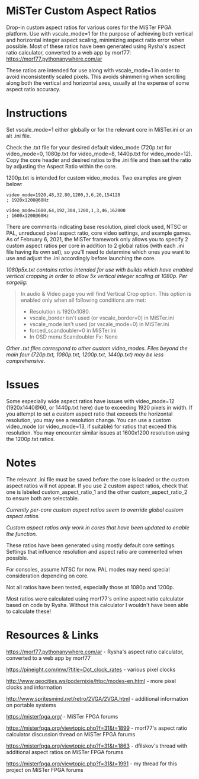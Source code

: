 # MiSTer Custom Aspect Ratios
Drop-in custom aspect ratios for various cores for the MiSTer FPGA platform. Use with vscale_mode=1 for the purpose of achieving both vertical and horizontal integer aspect scaling, minimizing aspect ratio error when possible. Most of these ratios have been generated using Rysha's aspect ratio calculator, converted to a web app by morf77: https://morf77.pythonanywhere.com/ar

These ratios are intended for use along with vscale_mode=1 in order to avoid inconsistently scaled pixels. This avoids shimmering when scrolling along both the vertical and horizontal axes, usually at the expense of some aspect ratio accuracy.

# Instructions

Set vscale_mode=1 either globally or for the relevant core in MiSTer.ini or an alt .ini file.

Check the .txt file for your desired default video_mode (720p.txt for video_mode=0, 1080p.txt for video_mode=8, 1440p.txt for video_mode=12). Copy the core header and desired ratios to the .ini file and then set the ratio by adjusting the Aspect Ratio within the core.

1200p.txt is intended for custom video_modes. Two examples are given below:

```
video_mode=1920,48,32,80,1200,3,6,26,154128
; 1920x1200@60Hz
```

```
video_mode=1600,64,192,304,1200,1,3,46,162000
; 1600x1200@60Hz
```

There are comments indicating base resolution, pixel clock used, NTSC or PAL, unreduced pixel aspect ratio, core video settings, and example games. As of February 6, 2021, the MiSTer framework only allows you to specify 2 custom aspect ratios per core in addition to 2 global ratios (with each .ini file having its own set), so you'll need to determine which ones you want to use and adjust the .ini accordingly before launching the core.

*1080p5x.txt contains ratios intended for use with builds which have enabled vertical cropping in order to allow 5x vertical integer scaling at 1080p. Per sorgelig:*

> In audio & Video page you will find Vertical Crop option. This option is enabled only when all following conditions are met:
>
> - Resolution is 1920x1080.
> - vscale_border isn't used (or vscale_border=0) in MiSTer.ini
> - vscale_mode isn't used (or vscale_mode=0) in MiSTer.ini
> - forced_scandoubler=0 in MiSTer.ini
> - In OSD menu Scandoubler Fx: None

*Other .txt files correspond to other custom video_modes. Files beyond the main four (720p.txt, 1080p.txt, 1200p.txt, 1440p.txt) may be less comprehensive.*

# Issues

Some especially wide aspect ratios have issues with video_mode=12 (1920x1440@60, or 1440p.txt here) due to exceeding 1920 pixels in width. If you attempt to set a custom aspect ratio that exceeds the horizontal resolution, you may see a resolution change. You can use a custom video_mode (or video_mode=13, if suitable) for ratios that exceed this resolution. You may encounter similar issues at 1600x1200 resolution using the 1200p.txt ratios.

# Notes

The relevant .ini file must be saved before the core is loaded or the custom aspect ratios will not appear. If you use 2 custom aspect ratios, check that one is labeled custom_aspect_ratio_1 and the other custom_aspect_ratio_2 to ensure both are selectable.

_Currently per-core custom aspect ratios seem to override global custom aspect ratios._

_Custom aspect ratios only work in cores that have been updated to enable the function._

These ratios have been generated using mostly default core settings. Settings that influence resolution and aspect ratio are commented when possible.

For consoles, assume NTSC for now. PAL modes may need special consideration depending on core.

Not all ratios have been tested, especially those at 1080p and 1200p.

Most ratios were calculated using morf77's online aspect ratio calculator based on code by Rysha. Without this calculator I wouldn't have been able to calculate these!

# Resources & Links

https://morf77.pythonanywhere.com/ar - Rysha's aspect ratio calculator, converted to a web app by morf77

https://pineight.com/mw/?title=Dot_clock_rates - various pixel clocks

http://www.geocities.ws/podernixie/htpc/modes-en.html - more pixel clocks and information

http://www.spritesmind.net/retro/2VGA/2VGA.html - additional information on portable systems

https://misterfpga.org/ - MiSTer FPGA forums

https://misterfpga.org/viewtopic.php?f=31&t=1899 - morf77's aspect ratio calculator discussion thread on MiSTer FPGA forums

https://misterfpga.org/viewtopic.php?f=31&t=1863 - dfilskov's thread with additional aspect ratios on MiSTer FPGA forums

https://misterfpga.org/viewtopic.php?f=31&t=1991 - my thread for this project on MiSTer FPGA forums
